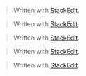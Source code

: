 


> Written with [StackEdit](https://stackedit.io/).
> 


> Written with [StackEdit](https://stackedit.io/).
> 


> Written with [StackEdit](https://stackedit.io/).
> 


> Written with [StackEdit](https://stackedit.io/).
> 


> Written with [StackEdit](https://stackedit.io/).
<!--stackedit_data:
eyJoaXN0b3J5IjpbODg2OTgxNjIwXX0=
-->